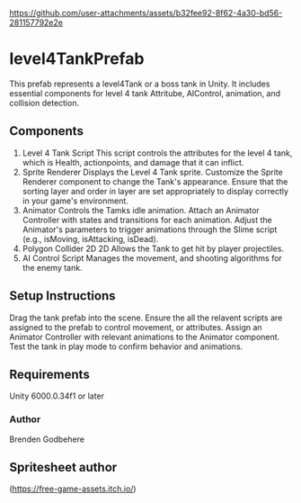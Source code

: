 

https://github.com/user-attachments/assets/b32fee92-8f62-4a30-bd56-281157792e2e

# level4TankPrefab
This prefab represents a level4Tank or a boss tank in Unity. It includes essential components for level 4 tank Attritube, AIControl, animation, and collision detection.
## Components
1. Level 4 Tank Script
This script controls the attributes for the level 4 tank, which is Health, actionpoints, and damage that it can inflict.
2. Sprite Renderer
Displays the Level 4 Tank sprite.
Customize the Sprite Renderer component to change the Tank's appearance.
Ensure that the sorting layer and order in layer are set appropriately to display correctly in your game's environment.
3. Animator
Controls the Tamks idle animation.
Attach an Animator Controller with states and transitions for each animation.
Adjust the Animator's parameters to trigger animations through the Slime script (e.g., isMoving, isAttacking, isDead).
4. Polygon Collider 2D 2D
Allows the Tank to get hit by player projectiles.
5. AI Control Script
Manages the movement, and shooting algorithms for the enemy tank. 
## Setup Instructions
Drag the tank prefab into the scene.
Ensure the all the relavent scripts are assigned to the prefab to control movement, or attributes.
Assign an Animator Controller with relevant animations to the Animator component.
Test the tank in play mode to confirm behavior and animations.
## Requirements
Unity 6000.0.34f1 or later
### Author 
Brenden Godbehere
## Spritesheet author
(https://free-game-assets.itch.io/)

